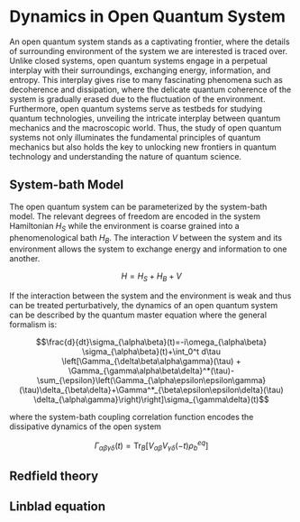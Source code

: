 # Dynamics in Open Quantum System
An open quantum system stands as a captivating frontier, where the details of surrounding environment of the system we are interested is traced over. Unlike closed systems, open quantum systems engage in a perpetual interplay with their surroundings, exchanging energy, information, and entropy. This interplay gives rise to many fascinating phenomena such as decoherence and dissipation, where the delicate quantum coherence of the system is gradually erased due to the fluctuation of the environment. Furthermore, open quantum systems serve as testbeds for studying quantum technologies, unveiling the intricate interplay between quantum mechanics and the macroscopic world. Thus, the study of open quantum systems not only illuminates the fundamental principles of quantum mechanics but also holds the key to unlocking new frontiers in quantum technology and understanding the nature of quantum science. 

## System-bath Model
The open quantum system can be parameterized by the system-bath model. The relevant degrees of freedom are encoded in the system Hamiltonian $H_S$ while the environment is coarse grained into a phenomenological bath $H_{B}$. The interaction $V$ between the system and its environment allows the system to exchange energy and information to one another.

```math
H=H_S+H_B+V
```

If the interaction between the system and the environment is weak and thus can be treated perturbatively, the dynamics of an open quantum system can be described by the quantum master equation where the general formalism is:

```math
\frac{d}{dt}\sigma_{\alpha\beta}(t)=-i\omega_{\alpha\beta} \sigma_{\alpha\beta}(t)+\int_0^t d\tau \left[\Gamma_{\delta\beta\alpha\gamma}(\tau) + \Gamma_{\gamma\alpha\beta\delta}^*(\tau)-\sum_{\epsilon}\left(\Gamma_{\alpha\epsilon\epsilon\gamma}(\tau)\delta_{\beta\delta}+\Gamma^*_{\beta\epsilon\epsilon\delta}(\tau) \delta_{\alpha\gamma}\right)\right]\sigma_{\gamma\delta}(t)
```
where the system-bath coupling correlation function encodes the dissipative dynamics of the open system
```math
\Gamma_{\alpha\beta\gamma\delta}(t)=\mathrm{Tr}_B[V_{\alpha\beta}V_{\gamma\delta}(-t)\rho^{eq}_b]
```

## Redfield theory

## Linblad equation
